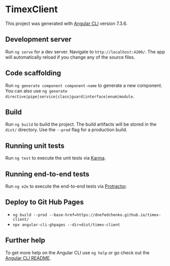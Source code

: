 # TimexClient

This project was generated with [Angular CLI](https://github.com/angular/angular-cli) version 7.3.6.

## Development server

Run `ng serve` for a dev server. Navigate to `http://localhost:4200/`. The app will automatically reload if you change any of the source files.

## Code scaffolding

Run `ng generate component component-name` to generate a new component. You can also use `ng generate directive|pipe|service|class|guard|interface|enum|module`.

## Build

Run `ng build` to build the project. The build artifacts will be stored in the `dist/` directory. Use the `--prod` flag for a production build.

## Running unit tests

Run `ng test` to execute the unit tests via [Karma](https://karma-runner.github.io).

## Running end-to-end tests

Run `ng e2e` to execute the end-to-end tests via [Protractor](http://www.protractortest.org/).

## Deploy to Git Hub Pages

  - `ng build --prod --base-href=https://dnefedchenko.github.io/timex-client/`
  - `npx angular-cli-ghpages --dir=dist/timex-client`

## Further help

To get more help on the Angular CLI use `ng help` or go check out the [Angular CLI README](https://github.com/angular/angular-cli/blob/master/README.md).


